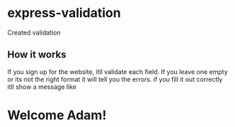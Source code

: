 # express-validation
Created validation

## How it works
If you sign up for the website, itll validate each field. 
If you leave one empty or its not the right format it will tell you the errors.
if you fill it out correctly itll show a message like 
# Welcome Adam!
